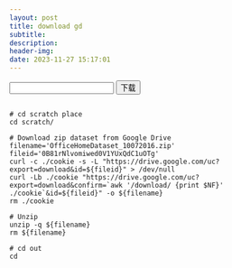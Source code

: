 ```yaml
---
layout: post
title: download gd
subtitle: 
description: 
header-img: 
date: 2023-11-27 15:17:01
---
```

<input id="fileId" type="test" /> <button onclick="onDownload">下载</button>
<script>
    function onDownload(){
        var id=document.getElementById("fileId").value
        if(id) window.open('https://drive.google.com/uc?export=download&id='+id,"_black")
        else alert("请输入文件ID")
    } 
</script> 
``` 
  
# cd scratch place
cd scratch/
  
# Download zip dataset from Google Drive
filename='OfficeHomeDataset_10072016.zip'
fileid='0B81rNlvomiwed0V1YUxQdC1uOTg'
curl -c ./cookie -s -L "https://drive.google.com/uc?export=download&id=${fileid}" > /dev/null
curl -Lb ./cookie "https://drive.google.com/uc?export=download&confirm=`awk '/download/ {print $NF}' ./cookie`&id=${fileid}" -o ${filename}
rm ./cookie
  
# Unzip
unzip -q ${filename}
rm ${filename}
  
# cd out
cd
```

